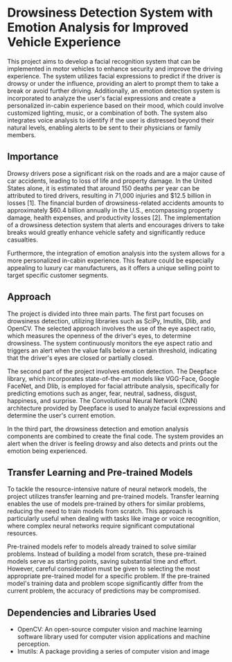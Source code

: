 # Drowsiness Detection System with Emotion Analysis for Improved Vehicle Experience

This project aims to develop a facial recognition system that can be implemented in motor vehicles to enhance security and improve the driving experience. The system utilizes facial expressions to predict if the driver is drowsy or under the influence, providing an alert to prompt them to take a break or avoid further driving. Additionally, an emotion detection system is incorporated to analyze the user's facial expressions and create a personalized in-cabin experience based on their mood, which could involve customized lighting, music, or a combination of both. The system also integrates voice analysis to identify if the user is distressed beyond their natural levels, enabling alerts to be sent to their physicians or family members.

## Importance
Drowsy drivers pose a significant risk on the roads and are a major cause of car accidents, leading to loss of life and property damage. In the United States alone, it is estimated that around 150 deaths per year can be attributed to tired drivers, resulting in 71,000 injuries and $12.5 billion in losses [1]. The financial burden of drowsiness-related accidents amounts to approximately $60.4 billion annually in the U.S., encompassing property damage, health expenses, and productivity losses [2]. The implementation of a drowsiness detection system that alerts and encourages drivers to take breaks would greatly enhance vehicle safety and significantly reduce casualties.

Furthermore, the integration of emotion analysis into the system allows for a more personalized in-cabin experience. This feature could be especially appealing to luxury car manufacturers, as it offers a unique selling point to target specific customer segments.

## Approach
The project is divided into three main parts. The first part focuses on drowsiness detection, utilizing libraries such as SciPy, Imutils, Dlib, and OpenCV. The selected approach involves the use of the eye aspect ratio, which measures the openness of the driver's eyes, to determine drowsiness. The system continuously monitors the eye aspect ratio and triggers an alert when the value falls below a certain threshold, indicating that the driver's eyes are closed or partially closed.

The second part of the project involves emotion detection. The Deepface library, which incorporates state-of-the-art models like VGG-Face, Google FaceNet, and Dlib, is employed for facial attribute analysis, specifically for predicting emotions such as anger, fear, neutral, sadness, disgust, happiness, and surprise. The Convolutional Neural Network (CNN) architecture provided by Deepface is used to analyze facial expressions and determine the user's current emotion.

In the third part, the drowsiness detection and emotion analysis components are combined to create the final code. The system provides an alert when the driver is feeling drowsy and also detects and prints out the emotion being experienced.

## Transfer Learning and Pre-trained Models
To tackle the resource-intensive nature of neural network models, the project utilizes transfer learning and pre-trained models. Transfer learning enables the use of models pre-trained by others for similar problems, reducing the need to train models from scratch. This approach is particularly useful when dealing with tasks like image or voice recognition, where complex neural networks require significant computational resources.

Pre-trained models refer to models already trained to solve similar problems. Instead of building a model from scratch, these pre-trained models serve as starting points, saving substantial time and effort. However, careful consideration must be given to selecting the most appropriate pre-trained model for a specific problem. If the pre-trained model's training data and problem scope significantly differ from the current problem, the accuracy of predictions may be compromised.

## Dependencies and Libraries Used
- OpenCV: An open-source computer vision and machine learning software library used for computer vision applications and machine perception.
- Imutils: A package providing a series of computer vision and image
